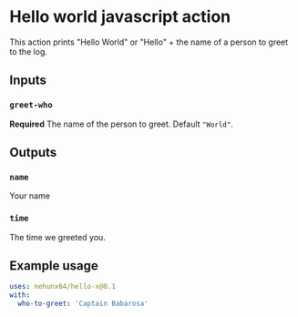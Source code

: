 # Hello world javascript action

This action prints "Hello World" or "Hello" + the name of a person to greet to the log.

## Inputs

### `greet-who`

**Required** The name of the person to greet. Default `"World"`.

## Outputs

### `name`

Your name

### `time`

The time we greeted you.

## Example usage

```yaml
uses: nehunx64/hello-x@0.1
with:
  who-to-greet: 'Captain Babarosa'
```